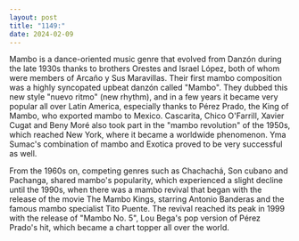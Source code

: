 ```yaml
---
layout: post
title: "1149:"
date: 2024-02-09
---
```


Mambo is a dance-oriented music genre that evolved from Danzón during the late 1930s thanks to brothers Orestes and Israel López, both of whom were members of Arcaño y Sus Maravillas. Their first mambo composition was a highly syncopated upbeat danzón called "Mambo". They dubbed this new style "nuevo ritmo" (new rhythm), and in a few years it became very popular all over Latin America, especially thanks to Pérez Prado, the King of Mambo, who exported mambo to Mexico. Cascarita, Chico O'Farrill, Xavier Cugat and Beny Moré also took part in the "mambo revolution" of the 1950s, which reached New York, where it became a worldwide phenomenon. Yma Sumac's combination of mambo and Exotica proved to be very successful as well.

From the 1960s on, competing genres such as Chachachá, Son cubano and Pachanga, shared mambo's popularity, which experienced a slight decline until the 1990s, when there was a mambo revival that began with the release of the movie The Mambo Kings, starring Antonio Banderas and the famous mambo specialist Tito Puente. The revival reached its peak in 1999 with the release of "Mambo No. 5", Lou Bega's pop version of Pérez Prado's hit, which became a chart topper all over the world.

